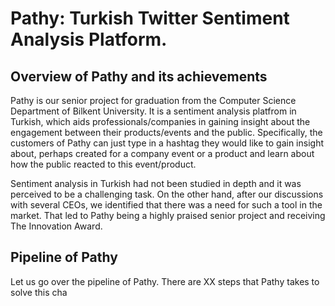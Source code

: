 # Pathy: Turkish Twitter Sentiment Analysis Platform. 

## Overview of Pathy and its achievements

Pathy is our senior project for graduation from the Computer Science Department of Bilkent University. It is a sentiment analysis platfrom in Turkish, which aids professionals/companies in gaining insight about the engagement between their products/events and the public. Specifically, the customers of Pathy can just type in a hashtag they would like to gain insight about, perhaps created for a company event or a product and learn about how the public reacted to this event/product.

Sentiment analysis in Turkish had not been studied in depth and it was perceived to be a challenging task. On the other hand, after our discussions with several CEOs, we identified that there was a need for such a tool in the market. That led to Pathy being a highly praised senior project and receiving The Innovation Award.

## Pipeline of Pathy

Let us go over the pipeline of Pathy. There are XX steps that Pathy takes to solve this cha